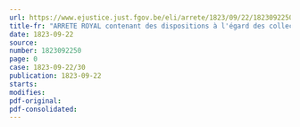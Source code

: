 ```yaml
---
url: https://www.ejustice.just.fgov.be/eli/arrete/1823/09/22/1823092250/justel
title-fr: "ARRETE ROYAL contenant des dispositions à l'égard des collectes dans les églises et à domicile (publié dans le journal officiel de 1823, vol. 18, acte XLI)"
date: 1823-09-22
source:
number: 1823092250
page: 0
case: 1823-09-22/30
publication: 1823-09-22
starts:
modifies:
pdf-original:
pdf-consolidated:
---
```



